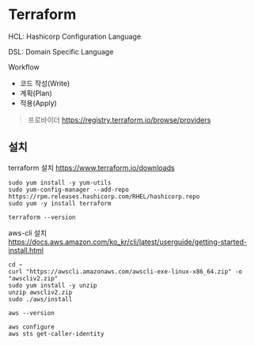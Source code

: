 # Terraform
HCL: Hashicorp Configuration Language

DSL: Domain Specific Language

Workflow
- 코드 작성(Write)
- 계획(Plan)
- 적용(Apply)

> 프로바이더
> https://registry.terraform.io/browse/providers


## 설치

terraform 설치
https://www.terraform.io/downloads
```
sudo yum install -y yum-utils
sudo yum-config-manager --add-repo https://rpm.releases.hashicorp.com/RHEL/hashicorp.repo
sudo yum -y install terraform

terraform --version
```

aws-cli 설치
https://docs.aws.amazon.com/ko_kr/cli/latest/userguide/getting-started-install.html
```
cd ~
curl "https://awscli.amazonaws.com/awscli-exe-linux-x86_64.zip" -o "awscliv2.zip" 
sudo yum install -y unzip
unzip awscliv2.zip 
sudo ./aws/install

aws --version

aws configure
aws sts get-caller-identity
```

